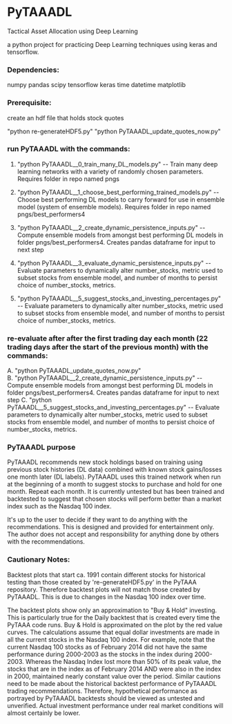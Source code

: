# PyTAAADL

Tactical Asset Allocation using Deep Learning

a python project for practicing Deep Learning techniques using keras and tensorflow.

### Dependencies:

numpy pandas scipy tensorflow keras time datetime matplotlib

### Prerequisite:

create an hdf file that holds stock quotes

"python re-generateHDF5.py"
"python PyTAAADL_update_quotes_now.py"



### run PyTAAADL with the commands:

1. "python PyTAAADL__0_train_many_DL_models.py" -- Train many deep learning networks with a variety of randomly chosen parameters. Requires folder in repo named pngs
       
2. "python PyTAAADL__1_choose_best_performing_trained_models.py" -- Choose best performing DL models to carry forward for use in ensemble model (system of ensemble models). Requires folder in repo named pngs/best_performers4
         
3. "python PyTAAADL__2_create_dynamic_persistence_inputs.py" -- Compute ensemble models from amongst best performing DL models in folder pngs/best_performers4. Creates pandas dataframe for input to next step

4. "python PyTAAADL__3_evaluate_dynamic_persistence_inputs.py" -- Evaluate parameters to dynamically alter number_stocks, metric used to subset stocks from ensemble model, and number of months to persist choice of number_stocks, metrics.

5. "python PyTAAADL__5_suggest_stocks_and_investing_percentages.py" -- Evaluate parameters to dynamically alter number_stocks, metric used to subset stocks from ensemble model, and number of months to persist choice of number_stocks, metrics.

### re-evaluate after after the first trading day each month (22 trading days after the start of the previous month) with the commands:

A. "python PyTAAADL_update_quotes_now.py"         
B. "python PyTAAADL__2_create_dynamic_persistence_inputs.py" -- Compute ensemble models from amongst best performing DL models in folder pngs/best_performers4. Creates pandas dataframe for input to next step
C. "python PyTAAADL__5_suggest_stocks_and_investing_percentages.py" -- Evaluate parameters to dynamically alter number_stocks, metric used to subset stocks from ensemble model, and number of months to persist choice of number_stocks, metrics.
       
### PyTAAADL purpose

PyTAAADL recommends new stock holdings based on training using previous stock histories (DL data) combined with known stock gains/losses one month later (DL labels). PyTAAADL uses this trained network when run at the beginning of a month to suggest stocks to purchase and hold for one month. Repeat each month. It is currently untested but has been trained and backtested to suggest that chosen stocks will perform better than a market index such as the Nasdaq 100 index.

It's up to the user to decide if they want to do anything with the recommendations. This is designed and provided for entertainment only. The author does not accept and responsibility for anything done by others with the recommendations.

### Cautionary Notes:

Backtest plots that start ca. 1991 contain different stocks for historical testing than those created by 're-generateHDF5.py' in the PyTAAA repository. Therefore backtest plots will not match those created by PyTAAADL. This is due to changes in the Nasdaq 100 index over time.

The backtest plots show only an approximation to "Buy & Hold" investing. This is particularly true for the Daily backtest that is created every time the PyTAAA code runs. Buy & Hold is approximated on the plot by the red value curves. The calculations assume that equal dollar investments are made in all the current stocks in the Nasdaq 100 index. For example, note that the current Nasdaq 100 stocks as of February 2014 did not have the same performance during 2000-2003 as the stocks in the index during 2000-2003. Whereas the Nasdaq Index lost more than 50% of its peak value, the stocks that are in the index as of February 2014 AND were also in the index in 2000, maintained nearly constant value over the period. Similar cautions need to be made about the historical backtest performance of PyTAAADL trading recommendations. Therefore, hypothetical performance as portrayed by PyTAAADL backtests should be viewed as untested and unverified. Actual investment performance under real market conditions will almost certainly be lower.
